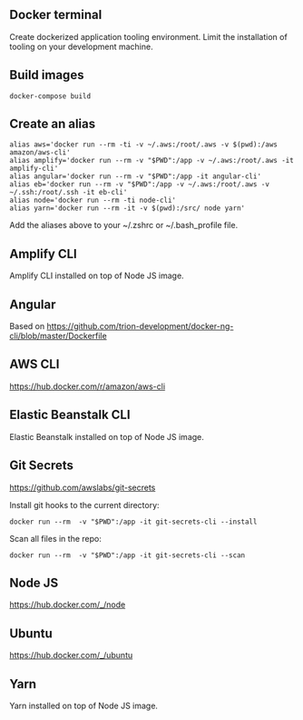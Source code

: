 Docker terminal
----

Create dockerized application tooling environment. Limit the installation of tooling on your development machine.

Build images
----
```
docker-compose build
```

Create an alias
----
```
alias aws='docker run --rm -ti -v ~/.aws:/root/.aws -v $(pwd):/aws amazon/aws-cli'
alias amplify='docker run --rm -v "$PWD":/app -v ~/.aws:/root/.aws -it amplify-cli'
alias angular='docker run --rm -v "$PWD":/app -it angular-cli'
alias eb='docker run --rm -v "$PWD":/app -v ~/.aws:/root/.aws -v ~/.ssh:/root/.ssh -it eb-cli'
alias node='docker run --rm -ti node-cli'
alias yarn='docker run --rm -it -v $(pwd):/src/ node yarn'
```

Add the aliases above to your ~/.zshrc or ~/.bash_profile file.

Amplify CLI
----
Amplify CLI installed on top of Node JS image.

Angular
----
Based on https://github.com/trion-development/docker-ng-cli/blob/master/Dockerfile

AWS CLI
----
https://hub.docker.com/r/amazon/aws-cli

Elastic Beanstalk CLI
----
Elastic Beanstalk installed on top of Node JS image.

Git Secrets
----

https://github.com/awslabs/git-secrets

Install git hooks to the current directory:
```
docker run --rm  -v "$PWD":/app -it git-secrets-cli --install
```

Scan all files in the repo:
```
docker run --rm  -v "$PWD":/app -it git-secrets-cli --scan
```

Node JS
----
https://hub.docker.com/_/node

Ubuntu
----
https://hub.docker.com/_/ubuntu

Yarn
----
Yarn installed on top of Node JS image.

